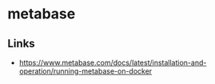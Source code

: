 # metabase
## Links
- https://www.metabase.com/docs/latest/installation-and-operation/running-metabase-on-docker

